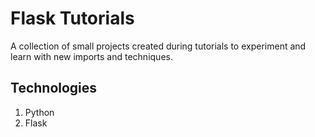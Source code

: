 # Flask Tutorials

A collection of small projects created during tutorials to experiment and learn with new imports and techniques.

## Technologies

1. Python
2. Flask
